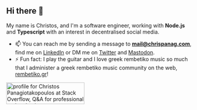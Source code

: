 ## Hi there 👋

My name is Christos, and I'm a software engineer, working with **Node.js** and **Typescript** with an interest in decentralised social media. 

- 📫  You can reach me by sending a message to **mail@chrispanag.com**, find me on [LinkedIn](https://www.linkedin.com/in/chrispanag/) or DM me on <a rel="me" href="https://twitter.com/chrispanag">Twitter</a> and <a rel="me" href="https://fosstodon.org/@chrispanag">Mastodon</a>.
- ⚡  Fun fact: I play the guitar and I love greek rembetiko music so much that I administer a greek rembetiko music community on the web, [rembetiko.gr](https://rembetiko.gr)!

<a href="https://stackoverflow.com/users/6141173/christos-panagiotakopoulos"><img src="https://stackoverflow.com/users/flair/6141173.png?theme=clean" width="208" height="58" alt="profile for Christos Panagiotakopoulos at Stack Overflow, Q&amp;A for professional and enthusiast programmers" title="profile for Christos Panagiotakopoulos at Stack Overflow, Q&amp;A for professional and enthusiast programmers"></a>
